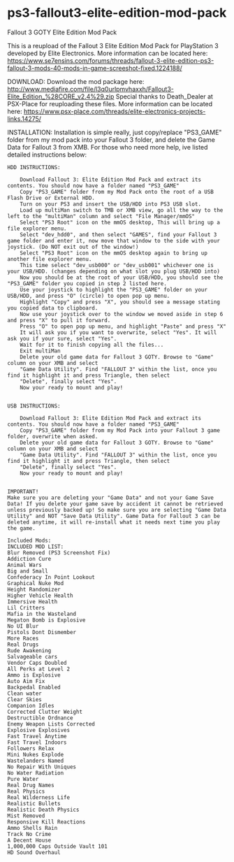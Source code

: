 # ps3-fallout3-elite-edition-mod-pack
Fallout 3 GOTY Elite Edition Mod Pack

This is a reupload of the Fallout 3 Elite Edition Mod Pack for PlayStation 3 developed by Elite Electronics. More information can be located here: https://www.se7ensins.com/forums/threads/fallout-3-elite-edition-ps3-fallout-3-mods-40-mods-in-game-screeshot-fixed.1224188/

DOWNLOAD:
Download the mod package here: http://www.mediafire.com/file/l3q0urlpmvhaxxh/Fallout3-Elite_Edition_%28CORE_v2.4%29.zip
Special thanks to Death_Dealer at PSX-Place for reuploading these files. More information can be located here: https://www.psx-place.com/threads/elite-electronics-projects-links.14275/

INSTALLATION​:
Installation is simple really, just copy/replace "PS3_GAME" folder from my mod pack into your Fallout 3 folder, and delete the Game Data for Fallout 3 from XMB. For those who need more help, ive listed detailed instructions below:

    HDD INSTRUCTIONS:​

        Download Fallout 3: Elite Edition Mod Pack and extract its contents. You should now have a folder named "PS3_GAME"
        Copy "PS3_GAME" folder from my Mod Pack onto the root of a USB Flash Drive or External HDD.
        Turn on your PS3 and insert the USB/HDD into PS3 USB slot.
        Load up multiMan switch to TMB or XMB view, go all the way to the left to the "multiMan" column and select "File Manager/mmOS"
        Select "PS3 Root" icon on the mmOS desktop, This will bring up a file explorer menu.
        Select "dev_hdd0", and then select "GAMES", find your Fallout 3 game folder and enter it, now move that window to the side with your joystick. (Do NOT exit out of the window!)
        Select "PS3 Root" icon on the mmOS desktop again to bring up another file explorer menu.
        This time select "dev_usb000" or "dev_usb001" whichever one is your USB/HDD. (changes depending on what slot you plug USB/HDD into)
        Now you should be at the root of your USB/HDD, you should see the "PS3_GAME" folder you copied in step 2 listed here.
        Use your joystick to highlight the "PS3_GAME" folder on your USB/HDD, and press "O" (circle) to open pop up menu.
        Highlight "Copy" and press "X", you should see a message stating you copied data to clipboard.
        Now use your joystick over to the window we moved aside in step 6 and press "X" to pull it forward.
        Press "O" to open pop up menu, and highlight "Paste" and press "X"
        It will ask you if you want to overwrite, select "Yes". It will ask you if your sure, select "Yes".
        Wait for it to finish copying all the files...
        Exit multiMan
        Delete your old game data for Fallout 3 GOTY. Browse to "Game" column on your XMB and select
        "Game Data Utility". Find "FALLOUT 3" within the list, once you find it highlight it and press Triangle, then select
        "Delete", finally select "Yes".
        Now your ready to mount and play!


    USB INSTRUCTIONS:​

        Download Fallout 3: Elite Edition Mod Pack and extract its contents. You should now have a folder named "PS3_GAME"
        Copy "PS3_GAME" folder from my Mod Pack into your Fallout 3 game folder, overwrite when asked.
        Delete your old game data for Fallout 3 GOTY. Browse to "Game" column on your XMB and select
        "Game Data Utility". Find "FALLOUT 3" within the list, once you find it highlight it and press Triangle, then select
        "Delete", finally select "Yes".
        Now your ready to mount and play!


    IMPORTANT!​
    Make sure you are deleting your "Game Data" and not your Game Save Data! If you delete your game save by accident it cannot be retrieved unless previously backed up! So make sure you are selecting "Game Data Utility" and NOT "Save Data Utility". Game Data for Fallout 3 can be deleted anytime, it will re-install what it needs next time you play 
    the game. 

    Included Mods:
    INCLUDED MOD LIST:
    Blur Removed (PS3 Screenshot Fix)
    Addiction Cure
    Animal Wars
    Big and Small
    Confederacy In Point Lookout
    Graphical Nuke Mod
    Height Randomizer
    Higher Vehicle Health
    Immersive Health
    Lil Critters
    Mafia in the Wasteland
    Megaton Bomb is Explosive
    No UI Blur
    Pistols Dont Dismember
    More Races
    Real Drugs
    Rude Awakening
    Salvageable cars
    Vendor Caps Doubled
    All Perks at Level 2
    Ammo is Explosive
    Auto Aim Fix
    Backpedal Enabled
    Clean water
    Clear Skies
    Companion Idles
    Corrected Clutter Weight
    Destructible Ordnance
    Enemy Weapon Lists Corrected
    Explosive Explosives
    Fast Travel Anytime
    Fast Travel Indoors
    Followers Relax
    Mini Nukes Explode
    Wastelanders Named
    No Repair With Uniques
    No Water Radiation
    Pure Water
    Real Drug Names
    Real Physics
    Real Wilderness Life
    Realistic Bullets
    Realistic Death Physics
    Mist Removed
    Responsive Kill Reactions
    Ammo Shells Rain
    Track No Crime
    A Decent House
    1,000,000 Caps Outside Vault 101
    HD Sound Overhaul
